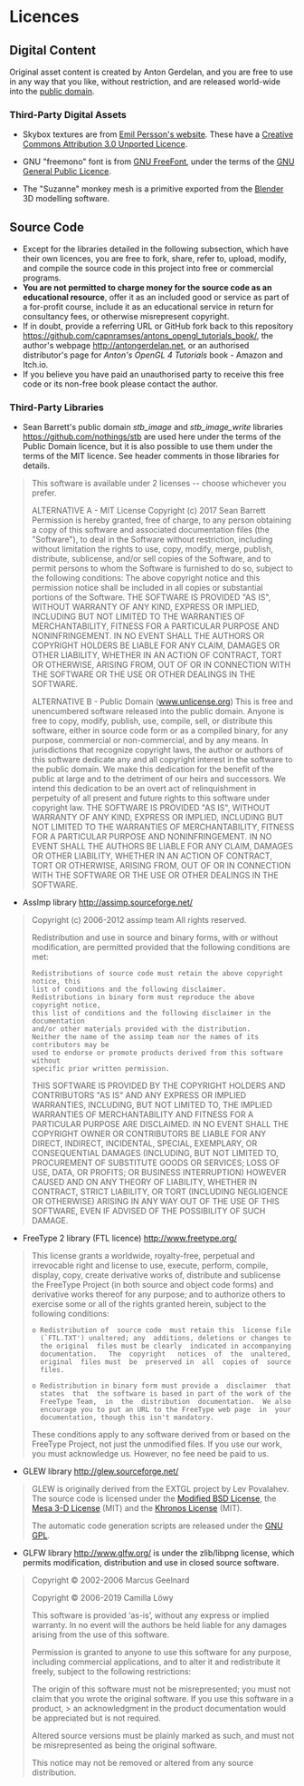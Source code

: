 # Licences

## Digital Content

Original asset content is created by Anton Gerdelan, and you are free to use in any way that you like, without restriction, and are released world-wide into the [public domain](https://creativecommons.org/share-your-work/public-domain/pdm/).

### Third-Party Digital Assets

* Skybox textures are from [Emil Persson's website](http://www.humus.name/index.php?page=Textures). These have a [Creative Commons Attribution 3.0 Unported Licence](https://creativecommons.org/licenses/by/3.0/).

* GNU "freemono" font is from [GNU FreeFont](https://www.gnu.org/software/freefont/), under the terms of the [GNU General Public Licence](https://www.gnu.org/licenses/gpl-3.0.html).

* The "Suzanne" monkey mesh is a primitive exported from the [Blender](https://www.blender.org/) 3D modelling software.

## Source Code

* Except for the libraries detailed in the following subsection, which have their own licences, you are free to fork, share, refer to, upload, modify, and compile the source code in this project into free or commercial programs.
* **You are not permitted to charge money for the source code as an educational resource**, offer it as an included good or service as part of a for-profit course, include it as an educational service in return for consultancy fees, or otherwise misrepresent copyright.
* If in doubt, provide a referring URL or GitHub fork back to this repository https://github.com/capnramses/antons_opengl_tutorials_book/, the author's webpage http://antongerdelan.net, or an authorised distributor's page for _Anton's OpenGL 4 Tutorials_ book - Amazon and Itch.io.
* If you believe you have paid an unauthorised party to receive this free code or its non-free book please contact the author.

### Third-Party Libraries

* Sean Barrett's public domain _stb_image_ and _stb_image_write_ libraries https://github.com/nothings/stb are used here under the terms of the Public Domain licence, but it is also possible to use them under the terms of the MIT licence. See header comments in those libraries for details.

> This software is available under 2 licenses -- choose whichever you prefer.
> 
> ALTERNATIVE A - MIT License
> Copyright (c) 2017 Sean Barrett
> Permission is hereby granted, free of charge, to any person obtaining a copy of
> this software and associated documentation files (the "Software"), to deal in
> the Software without restriction, including without limitation the rights to
> use, copy, modify, merge, publish, distribute, sublicense, and/or sell copies
> of the Software, and to permit persons to whom the Software is furnished to do
> so, subject to the following conditions:
> The above copyright notice and this permission notice shall be included in all
> copies or substantial portions of the Software.
> THE SOFTWARE IS PROVIDED "AS IS", WITHOUT WARRANTY OF ANY KIND, EXPRESS OR
> IMPLIED, INCLUDING BUT NOT LIMITED TO THE WARRANTIES OF MERCHANTABILITY,
> FITNESS FOR A PARTICULAR PURPOSE AND NONINFRINGEMENT. IN NO EVENT SHALL THE
> AUTHORS OR COPYRIGHT HOLDERS BE LIABLE FOR ANY CLAIM, DAMAGES OR OTHER
> LIABILITY, WHETHER IN AN ACTION OF CONTRACT, TORT OR OTHERWISE, ARISING FROM,
> OUT OF OR IN CONNECTION WITH THE SOFTWARE OR THE USE OR OTHER DEALINGS IN THE
> SOFTWARE.
> 
> ALTERNATIVE B - Public Domain (www.unlicense.org)
> This is free and unencumbered software released into the public domain.
> Anyone is free to copy, modify, publish, use, compile, sell, or distribute this
> software, either in source code form or as a compiled binary, for any purpose,
> commercial or non-commercial, and by any means.
> In jurisdictions that recognize copyright laws, the author or authors of this
> software dedicate any and all copyright interest in the software to the public
> domain. We make this dedication for the benefit of the public at large and to
> the detriment of our heirs and successors. We intend this dedication to be an
> overt act of relinquishment in perpetuity of all present and future rights to
> this software under copyright law.
> THE SOFTWARE IS PROVIDED "AS IS", WITHOUT WARRANTY OF ANY KIND, EXPRESS OR
> IMPLIED, INCLUDING BUT NOT LIMITED TO THE WARRANTIES OF MERCHANTABILITY,
> FITNESS FOR A PARTICULAR PURPOSE AND NONINFRINGEMENT. IN NO EVENT SHALL THE
> AUTHORS BE LIABLE FOR ANY CLAIM, DAMAGES OR OTHER LIABILITY, WHETHER IN AN
> ACTION OF CONTRACT, TORT OR OTHERWISE, ARISING FROM, OUT OF OR IN CONNECTION
> WITH THE SOFTWARE OR THE USE OR OTHER DEALINGS IN THE SOFTWARE.

* AssImp library http://assimp.sourceforge.net/

> Copyright (c) 2006-2012 assimp team
> All rights reserved.
> 
> Redistribution and use in source and binary forms, with or without modification,
> are permitted provided that the following conditions are met:
> 
>     Redistributions of source code must retain the above copyright notice, this
>     list of conditions and the following disclaimer.
>     Redistributions in binary form must reproduce the above copyright notice,
>     this list of conditions and the following disclaimer in the documentation
>     and/or other materials provided with the distribution.
>     Neither the name of the assimp team nor the names of its contributors may be
>     used to endorse or promote products derived from this software without
>     specific prior written permission.
> 
> THIS SOFTWARE IS PROVIDED BY THE COPYRIGHT HOLDERS AND CONTRIBUTORS "AS IS" AND ANY EXPRESS OR IMPLIED WARRANTIES, INCLUDING, BUT NOT LIMITED TO, THE IMPLIED WARRANTIES OF MERCHANTABILITY AND FITNESS FOR A PARTICULAR PURPOSE ARE DISCLAIMED. IN NO EVENT SHALL THE COPYRIGHT OWNER OR CONTRIBUTORS BE LIABLE FOR ANY DIRECT, INDIRECT, INCIDENTAL, SPECIAL, EXEMPLARY, OR CONSEQUENTIAL DAMAGES (INCLUDING, BUT NOT LIMITED TO, PROCUREMENT OF SUBSTITUTE GOODS OR SERVICES; LOSS OF USE, DATA, OR PROFITS; OR BUSINESS INTERRUPTION) HOWEVER CAUSED AND ON ANY THEORY OF LIABILITY, WHETHER IN CONTRACT, STRICT LIABILITY, OR TORT (INCLUDING NEGLIGENCE OR OTHERWISE) ARISING IN ANY WAY OUT OF THE USE OF THIS SOFTWARE, EVEN IF ADVISED OF THE POSSIBILITY OF SUCH DAMAGE.

* FreeType 2 library (FTL licence) http://www.freetype.org/

>   This  license  grants  a  worldwide, royalty-free,  perpetual  and
>   irrevocable right  and license to use,  execute, perform, compile,
>   display,  copy,   create  derivative  works   of,  distribute  and
>   sublicense the  FreeType Project (in  both source and  object code
>   forms)  and  derivative works  thereof  for  any  purpose; and  to
>   authorize others  to exercise  some or all  of the  rights granted
>   herein, subject to the following conditions:
> 
>     o Redistribution of  source code  must retain this  license file
>       (`FTL.TXT') unaltered; any  additions, deletions or changes to
>       the original  files must be clearly  indicated in accompanying
>       documentation.   The  copyright   notices  of  the  unaltered,
>       original  files must  be  preserved in  all  copies of  source
>       files.
> 
>     o Redistribution in binary form must provide a  disclaimer  that
>       states  that  the software is based in part of the work of the
>       FreeType Team,  in  the  distribution  documentation.  We also
>       encourage you to put an URL to the FreeType web page  in  your
>       documentation, though this isn't mandatory.
> 
>   These conditions  apply to any  software derived from or  based on
>   the FreeType Project,  not just the unmodified files.   If you use
>   our work, you  must acknowledge us.  However, no  fee need be paid
>   to us.

* GLEW library http://glew.sourceforge.net/

> GLEW is originally derived from the EXTGL project by Lev Povalahev.
> The source code is licensed under the
[Modified BSD License](http://glew.sourceforge.net/glew.txt), the
[Mesa 3-D License](http://glew.sourceforge.net/mesa.txt) (MIT) and the
[Khronos License](http://glew.sourceforge.net/khronos.txt) (MIT).
> 
> The automatic code generation scripts are released under the
[GNU GPL](http://glew.sourceforge.net/gpl.txt).


* GLFW library http://www.glfw.org/ is under the zlib/libpng license, which permits modification, distribution and use in closed source software.

> Copyright © 2002-2006 Marcus Geelnard
> 
> Copyright © 2006-2019 Camilla Löwy
> 
> This software is provided ‘as-is’, without any express or implied warranty. In no event will the authors be held liable for any damages arising from the use of this software.
> 
> Permission is granted to anyone to use this software for any purpose, including commercial applications, and to alter it and redistribute it freely, subject to the following restrictions:
> 
> The origin of this software must not be misrepresented; you must not claim that you wrote the original software. If you use this software in a product, > an acknowledgment in the product documentation would be appreciated but is not required.
> 
> Altered source versions must be plainly marked as such, and must not be misrepresented as being the original software.
> 
> This notice may not be removed or altered from any source distribution.
